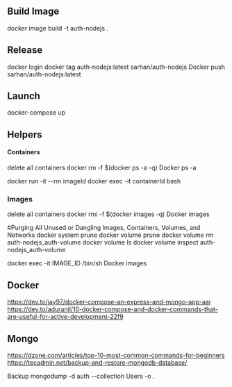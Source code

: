 ## Build Image
docker image build -t auth-nodejs .

## Release
docker login
docker tag auth-nodejs:latest sarhan/auth-nodejs
Docker push sarhan/auth-nodejs:latest

## Launch
docker-compose up

## Helpers

#### Containers
delete all containers
docker rm -f $(docker ps -a -q) 
Docker ps -a

docker run -it --rm imageId
docker exec -it containerId bash

### Images
delete all containers 
docker rmi -f $(docker images -q)
Docker images

#Purging All Unused or Dangling Images, Containers, Volumes, and Networks
docker system prune
docker volume prune
docker volume rm auth-nodejs_auth-volume
docker volume ls
docker volume inspect auth-nodejs_auth-volume

docker exec -it IMAGE_ID /bin/sh
Docker images


## Docker 
https://dev.to/jay97/docker-compose-an-express-and-mongo-app-aai
https://dev.to/aduranil/10-docker-compose-and-docker-commands-that-are-useful-for-active-development-22f9

## Mongo
https://dzone.com/articles/top-10-most-common-commands-for-beginners
https://tecadmin.net/backup-and-restore-mongodb-database/


Backup
mongodump -d auth --collection Users -o .
